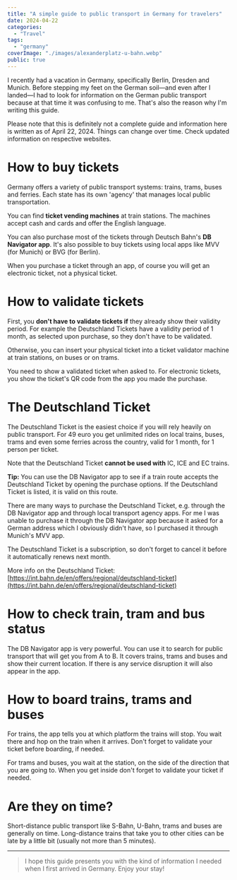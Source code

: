 ```yaml
---
title: "A simple guide to public transport in Germany for travelers"
date: 2024-04-22
categories:
  - "Travel"
tags:
  - "germany"
coverImage: "./images/alexanderplatz-u-bahn.webp"
public: true
---
```


I recently had a vacation in Germany, specifically Berlin, Dresden and Munich. Before stepping my feet on the German soil—and even after I landed—I had to look for information on the German public transport because at that time it was confusing to me. That's also the reason why I'm writing this guide.

<!--more-->

Please note that this is definitely not a complete guide and information here is written as of April 22, 2024. Things can change over time. Check updated information on respective websites.

# How to buy tickets

Germany offers a variety of public transport systems: trains, trams, buses and ferries. Each state has its own 'agency' that manages local public transportation.

You can find **ticket vending machines** at train stations. The machines accept cash and cards and offer the English language.

You can also purchase most of the tickets through Deutsch Bahn's **DB Navigator app**. It's also possible to buy tickets using local apps like MVV (for Munich) or BVG (for Berlin).

When you purchase a ticket through an app, of course you will get an electronic ticket, not a physical ticket.

# How to validate tickets

First, you **don't have to validate tickets if** they already show their validity period. For example the Deutschland Tickets have a validity period of 1 month, as selected upon purchase, so they don't have to be validated.

Otherwise, you can insert your physical ticket into a ticket validator machine at train stations, on buses or on trams.

You need to show a validated ticket when asked to. For electronic tickets, you show the ticket's QR code from the app you made the purchase.

# The Deutschland Ticket

The Deutschland Ticket is the easiest choice if you will rely heavily on public transport. For 49 euro you get unlimited rides on local trains, buses, trams and even some ferries across the country, valid for 1 month, for 1 person per ticket.

Note that the Deutschland Ticket **cannot be used with** IC, ICE and EC trains.

**Tip:** You can use the DB Navigator app to see if a train route accepts the Deutschland Ticket by opening the purchase options. If the Deutschland Ticket is listed, it is valid on this route.

There are many ways to purchase the Deutschland Ticket, e.g. through the DB Navigator app and through local transport agency apps. For me I was unable to purchase it through the DB Navigator app because it asked for a German address which I obviously didn't have, so I purchased it through Munich's MVV app.

The Deutschland Ticket is a subscription, so don't forget to cancel it before it automatically renews next month.

More info on the Deutschland Ticket: [https://int.bahn.de/en/offers/regional/deutschland-ticket](https://int.bahn.de/en/offers/regional/deutschland-ticket)

# How to check train, tram and bus status

The DB Navigator app is very powerful. You can use it to search for public transport that will get you from A to B. It covers trains, trams and buses and show their current location. If there is any service disruption it will also appear in the app.

# How to board trains, trams and buses

For trains, the app tells you at which platform the trains will stop. You wait there and hop on the train when it arrives. Don't forget to validate your ticket before boarding, if needed.

For trams and buses, you wait at the station, on the side of the direction that you are going to. When you get inside don't forget to validate your ticket if needed.

# Are they on time?

Short-distance public transport like S-Bahn, U-Bahn, trams and buses are generally on time. Long-distance trains that take you to other cities can be late by a little bit (usually not more than 5 minutes).

* * *

> I hope this guide presents you with the kind of information I needed when I first arrived in Germany. Enjoy your stay!
